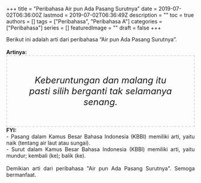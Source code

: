 +++
title = "Peribahasa Air pun Ada Pasang Surutnya"
date = 2019-07-02T06:36:00Z
lastmod = 2019-07-02T06:36:49Z
description = ""
toc = true
authors = []
tags = ["Peribahasa", "Peribahasa A"]
categories = ["Peribahasa"]
series = []
featuredImage = ""
draft = false
+++

<div dir="ltr" style="text-align: left;" trbidi="on"><div style="text-align: justify;">Berikut ini adalah arti dari peribahasa “Air pun Ada Pasang Surutnya”.</div><br /><div style="text-align: justify;"><b>Artinya:</b></div><div style="border: 2px dashed #ddd; font-size: 24px; height: auto; margin: 0 auto; padding: 50px; text-align: center; width: auto;"><i>Keberuntungan dan malang itu pasti silih berganti tak selamanya senang.</i></div><div style="text-align: justify;"><b>FYI:</b><br />- Pasang dalam Kamus Besar Bahasa Indonesia (KBBI) memiliki arti, yaitu naik (tentang air laut atau sungai).<br />- Surut dalam Kamus Besar Bahasa Indonesia (KBBI) memiliki arti, yaitu mundur; kembali (ke); balik (ke).<br /><br /></div><div style="text-align: justify;">Demikian arti dari peribahasa "Air pun Ada Pasang Surutnya". Semoga bermanfaat.</div></div>
